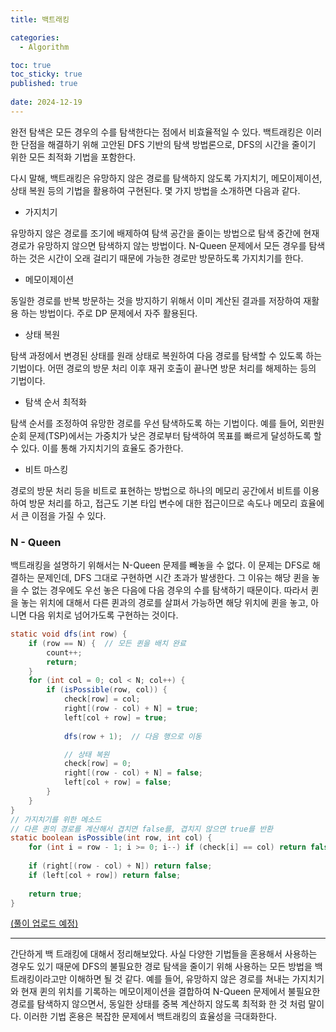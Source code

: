 ```yaml
---
title: 백트래킹

categories:
  - Algorithm

toc: true
toc_sticky: true
published: true
 
date: 2024-12-19
---
```


완전 탐색은 모든 경우의 수를 탐색한다는 점에서 비효율적일 수 있다. 백트래킹은 이러한 단점을 해결하기 위해 고안된 DFS 기반의 탐색 방법론으로, DFS의 시간을 줄이기 위한 모든 최적화 기법을 포함한다.

다시 말해, 백트래킹은 유망하지 않은 경로를 탐색하지 않도록 가지치기, 메모이제이션, 상태 복원 등의 기법을 활용하여 구현된다. 몇 가지 방법을 소개하면 다음과 같다.

- 가지치기

유망하지 않은 경로를 조기에 배제하여 탐색 공간을 줄이는 방법으로 탐색 중간에 현재 경로가 유망하지 않으면 탐색하지 않는 방법이다. N-Queen 문제에서 모든 경우를 탐색하는 것은 시간이 오래 걸리기 때문에 가능한 경로만 방문하도록 가지치기를 한다.

- 메모이제이션

동일한 경로를 반복 방문하는 것을 방지하기 위해서 이미 계산된 결과를 저장하여 재활용 하는 방법이다. 주로 DP 문제에서 자주 활용된다.

- 상태 복원

탐색 과정에서 변경된 상태를 원래 상태로 복원하여 다음 경로를 탐색할 수 있도록 하는 기법이다. 어떤 경로의 방문 처리 이후 재귀 호출이 끝나면 방문 처리를 해제하는 등의 기법이다.

- 탐색 순서 최적화

탐색 순서를 조정하여 유망한 경로를 우선 탐색하도록 하는 기법이다. 예를 들어, 외판원 순회 문제(TSP)에서는 가중치가 낮은 경로부터 탐색하여 목표를 빠르게 달성하도록 할 수 있다. 이를 통해 가지치기의 효율도 증가한다.


- 비트 마스킹

경로의 방문 처리 등을 비트로 표현하는 방법으로 하나의 메모리 공간에서 비트를 이용하여 방문 처리를 하고, 접근도 기본 타입 변수에 대한 접근이므로 속도나 메모리 효율에서 큰 이점을 가질 수 있다.

### N - Queen

백트래킹을 설명하기 위해서는 N-Queen 문제를 빼놓을 수 없다. 이 문제는 DFS로 해결하는 문제인데, DFS 그대로 구현하면 시간 초과가 발생한다. 그 이유는 해당 퀸을 놓을 수 없는 경우에도 우선 놓은 다음에 다음 경우의 수를 탐색하기 때문이다. 따라서 퀸을 놓는 위치에 대해서 다른 퀸과의 경로를 살펴서 가능하면 해당 위치에 퀸을 놓고, 아니면 다음 위치로 넘어가도록 구현하는 것이다.

```java
static void dfs(int row) {
    if (row == N) {  // 모든 퀸을 배치 완료
        count++;
        return;
    }
    for (int col = 0; col < N; col++) {
        if (isPossible(row, col)) {
            check[row] = col;
            right[(row - col) + N] = true;
            left[col + row] = true;
            
            dfs(row + 1);  // 다음 행으로 이동

            // 상태 복원
            check[row] = 0;
            right[(row - col) + N] = false;
            left[col + row] = false;
        }
    }
}
// 가지치기를 위한 메소드
// 다른 퀸의 경로를 계산해서 겹치면 false를, 겹치지 않으면 true를 반환
static boolean isPossible(int row, int col) {
    for (int i = row - 1; i >= 0; i--) if (check[i] == col) return false;
    
    if (right[(row - col) + N]) return false;
    if (left[col + row]) return false;
    
    return true;
}
```

[(풀이 업로드 예정)]()

---

간단하게 백 트래킹에 대해서 정리해보았다. 사실 다양한 기법들을 혼용해서 사용하는 경우도 있기 때문에 DFS의 불필요한 경로 탐색을 줄이기 위해 사용하는 모든 방법을 백트래킹이라고만 이해하면 될 것 같다. 예를 들어, 유망하지 않은 경로를 쳐내는 가지치기와 현재 퀸의 위치를 기록하는 메모이제이션을 결합하여 N-Queen 문제에서 불필요한 경로를 탐색하지 않으면서, 동일한 상태를 중복 계산하지 않도록 최적화 한 것 처럼 말이다. 이러한 기법 혼용은 복잡한 문제에서 백트래킹의 효율성을 극대화한다.
